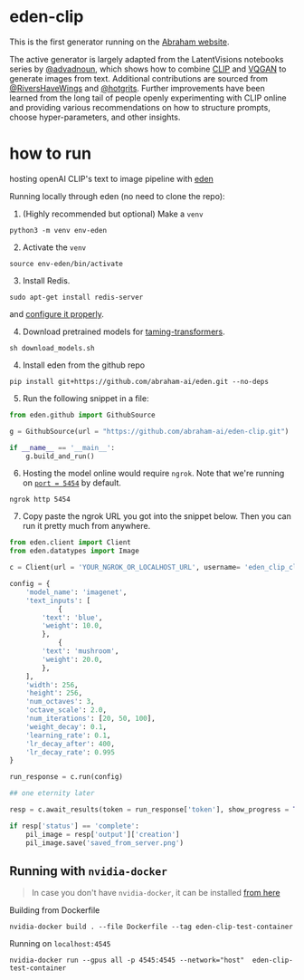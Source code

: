 # eden-clip

This is the first generator running on the [Abraham website](https://www.abraham.ai/create).

The active generator is largely adapted from the LatentVisions notebooks series by [@advadnoun](https://twitter.com/advadnoun/), which shows how to combine [CLIP](https://github.com/openai/CLIP) and [VQGAN](https://github.com/CompVis/taming-transformers) to generate images from text. Additional contributions are sourced from [@RiversHaveWings](https://twitter.com/RiversHaveWings) and [@hotgrits](https://twitter.com/torridgristle). Further improvements have been learned from the long tail of people openly experimenting with CLIP online and providing various recommendations on how to structure prompts, choose hyper-parameters, and other insights.

# how to run

hosting openAI CLIP's text to image pipeline with [eden](https://github.com/abraham-ai/eden)

Running locally through eden (no need to clone the repo):

1. (Highly recommended but optional) Make a `venv`

```
python3 -m venv env-eden
```

2. Activate the `venv`

```
source env-eden/bin/activate
```

3. Install Redis.

```
sudo apt-get install redis-server
```

and [configure it properly](https://www.digitalocean.com/community/tutorials/how-to-install-and-secure-redis-on-ubuntu-20-04).

4. Download pretrained models for [taming-transformers](https://github.com/CompVis/taming-transformers).

```
sh download_models.sh
```

4. Install eden from the github repo

```
pip install git+https://github.com/abraham-ai/eden.git --no-deps
```

5. Run the following snippet in a file:

```python
from eden.github import GithubSource

g = GithubSource(url = "https://github.com/abraham-ai/eden-clip.git")

if __name__ == '__main__':
    g.build_and_run()
```

6. Hosting the model online would require `ngrok`. Note that we're running on [`port = 5454`](https://github.com/abraham-ai/eden-clip/blob/b819465478775118f883eabdc2f46ac665414c4f/server.py#L50) by default.

```
ngrok http 5454
```

7. Copy paste the ngrok URL you got into the snippet below. Then you can run it pretty much from anywhere. 

```python
from eden.client import Client
from eden.datatypes import Image

c = Client(url = 'YOUR_NGROK_OR_LOCALHOST_URL', username= 'eden_clip_client', timeout= 990000)

config = {
    'model_name': 'imagenet',
    'text_inputs': [
            {
        'text': 'blue',
        'weight': 10.0,
        },
            {
        'text': 'mushroom',
        'weight': 20.0,
        },
    ],
    'width': 256,
    'height': 256,
    'num_octaves': 3,
    'octave_scale': 2.0,
    'num_iterations': [20, 50, 100],
    'weight_decay': 0.1,
    'learning_rate': 0.1,
    'lr_decay_after': 400,
    'lr_decay_rate': 0.995
}   

run_response = c.run(config)

## one eternity later

resp = c.await_results(token = run_response['token'], show_progress = True)  

if resp['status'] == 'complete':
    pil_image = resp['output']['creation']
    pil_image.save('saved_from_server.png')
```
## Running with `nvidia-docker`

> In case you don't have `nvidia-docker`, it can be installed [from here](https://docs.nvidia.com/datacenter/cloud-native/container-toolkit/install-guide.html)

Building from Dockerfile
```
nvidia-docker build . --file Dockerfile --tag eden-clip-test-container
```

Running on `localhost:4545`
```
nvidia-docker run --gpus all -p 4545:4545 --network="host"  eden-clip-test-container
```
